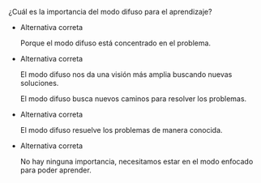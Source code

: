 ¿Cuál es la importancia del modo difuso para el aprendizaje?

- Alternativa correta
    
    Porque el modo difuso está concentrado en el problema.
    
- Alternativa correta
    
    El modo difuso nos da una visión más amplia buscando nuevas soluciones.
    
    El modo difuso busca nuevos caminos para resolver los problemas.
    
- Alternativa correta
    
    El modo difuso resuelve los problemas de manera conocida.
    
- Alternativa correta
    
    No hay ninguna importancia, necesitamos estar en el modo enfocado para poder aprender.